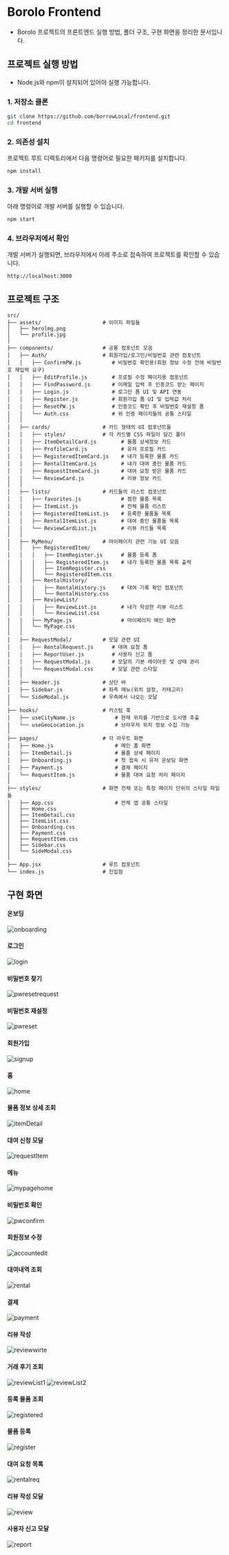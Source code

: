 # Borolo Frontend
- Borolo 프로젝트의 프론트엔드 실행 방법, 폴더 구조, 구현 화면을 정리한 문서입니다.
  
## 프로젝트 실행 방법
- Node.js와 npm이 설치되어 있어야 실행 가능합니다.

### 1. 저장소 클론

```bash
git clone https://github.com/borrowLocal/frontend.git
cd frontend
```

### 2. 의존성 설치
프로젝트 루트 디렉토리에서 다음 명령어로 필요한 패키지를 설치합니다.

```bash
npm install
```

### 3. 개발 서버 실행
아래 명령어로 개발 서버를 실행할 수 있습니다.

```bash
npm start
```

### 4. 브라우저에서 확인
개발 서버가 실행되면, 브라우저에서 아래 주소로 접속하여 프로젝트를 확인할 수 있습니다.

```
http://localhost:3000
```

## 프로젝트 구조 
```
src/
├── assets/                    # 이미지 파일들
│   ├── herolmg.png
│   └── profile.jpg
│
├── components/                # 공통 컴포넌트 모음
│   ├── Auth/                  # 회원가입/로그인/비밀번호 관련 컴포넌트
│   │   ├── ConfirmPW.js          # 비밀번호 확인용(회원 정보 수정 전에 비밀번호 재입력 요구)
│   │   ├── EditProfile.js        # 프로필 수정 페이지용 컴포넌트
│   │   ├── FindPassword.js       # 이메일 입력 후 인증코드 받는 페이지
│   │   ├── Login.js              # 로그인 폼 UI 및 API 연동
│   │   ├── Register.js           # 회원가입 폼 UI 및 입력값 처리
│   │   ├── ResetPW.js            # 인증코드 확인 후 비밀번호 재설정 폼
│   │   └── Auth.css              # 위 인증 페이지들의 공통 스타일
│   │
│   ├── cards/                 # 카드 형태의 UI 컴포넌트들
│   │   ├── styles/            # 각 카드별 CSS 파일이 담긴 폴더
│   │   ├── ItemDetailCard.js        # 물품 상세정보 카드
│   │   ├── ProfileCard.js           # 유저 프로필 카드
│   │   ├── RegisteredItemCard.js    # 내가 등록한 물품 카드
│   │   ├── RentalItemCard.js        # 내가 대여 중인 물품 카드
│   │   ├── RequestItemCard.js       # 대여 요청 받은 물품 카드
│   │   └── ReviewCard.js            # 리뷰 정보 카드
│   │
│   ├── lists/                 # 카드들의 리스트 컴포넌트
│   │   ├── favorites.js             # 찜한 물품 목록
│   │   ├── ItemList.js              # 전체 물품 리스트
│   │   ├── RegisteredItemList.js    # 등록한 물품들 목록
│   │   ├── RentalItemList.js        # 대여 중인 물품들 목록
│   │   └── ReviewCardList.js        # 리뷰 카드들 목록
│   │
│   ├── MyMenu/                # 마이페이지 관련 기능 UI 모음
│   │   ├── RegisteredItem/
│   │   │   ├── ItemRegister.js      # 물품 등록 폼
│   │   │   ├── RegisteredItem.js    # 내가 등록한 물품 목록 출력
│   │   │   ├── ItemRegister.css
│   │   │   └── RegisteredItem.css
│   │   ├── RentalHistory/
│   │   │   ├── RentalHistory.js     # 대여 기록 확인 컴포넌트
│   │   │   └── RentalHistory.css
│   │   ├── ReviewList/
│   │   │   ├── ReviewList.js        # 내가 작성한 리뷰 리스트
│   │   │   └── ReviewList.css
│   │   ├── MyPage.js                # 마이페이지 메인 화면
│   │   └── MyPage.css
│   │
│   ├── RequestModal/          # 모달 관련 UI
│   │   ├── RentalRequest.js      # 대여 요청 폼
│   │   ├── ReportUser.js         # 사용자 신고 폼
│   │   ├── RequestModal.js       # 모달의 기본 레이아웃 및 상태 관리
│   │   └── RequestModal.css      # 모달 관련 스타일
│   │
│   ├── Header.js              # 상단 바
│   ├── Sidebar.js             # 좌측 메뉴(위치 설정, 카테고리)
│   └── SideModal.js           # 우측에서 나오는 모달
│
├── hooks/                     # 커스텀 훅
│   ├── useCityName.js             # 현재 위치를 기반으로 도시명 추출
│   └── useGeoLocation.js          # 브라우저 위치 정보 수집 기능
│
├── pages/                     # 각 라우트 화면
│   ├── Home.js                    # 메인 홈 화면
│   ├── ItemDetail.js              # 물품 상세 페이지
│   ├── Onboarding.js              # 첫 접속 시 유저 온보딩 화면
│   ├── Payment.js                 # 결제 페이지
│   └── RequestItem.js             # 물품 대여 요청 처리 페이지
│
├── styles/                    # 화면 전체 또는 특정 페이지 단위의 스타일 파일들
│   ├── App.css                    # 전체 앱 공통 스타일
│   ├── Home.css  
│   ├── ItemDetail.css  
│   ├── ItemList.css  
│   ├── Onboarding.css       
│   ├── Payment.css        
│   ├── RequestItem.css
│   ├── Sidebar.css
│   └── SideModal.css 
│
├── App.jsx                    # 루트 컴포넌트
└── index.js                   # 진입점
```

## 구현 화면
#### 온보딩
![onboarding](https://github.com/user-attachments/assets/50d9c3a8-09b6-4e8f-bec1-21ba6b3e7195)

#### 로그인
![login](https://github.com/user-attachments/assets/9fe2979d-0cce-4991-9e5e-12c09cd67bc0)

#### 비밀번호 찾기
![pwresetrequest](https://github.com/user-attachments/assets/643e00b2-7544-4a64-b8d3-c86deeb55912)

#### 비밀번호 재설정
![pwreset](https://github.com/user-attachments/assets/9082a676-65ea-443e-b03d-ddbbb1089752)

#### 회원가입
![signup](https://github.com/user-attachments/assets/1db1b9c7-d016-4d53-b2f0-8fb85688f2e8)

#### 홈
![home](https://github.com/user-attachments/assets/abccd31c-79af-4840-a4c4-5ff8bba864fe)

#### 물품 정보 상세 조회
![itemDetail](https://github.com/user-attachments/assets/ddb47c09-98d1-4a96-948e-8b3d58ef6c30)

#### 대여 신청 모달
![requestItem](https://github.com/user-attachments/assets/d56a50cc-b1bb-4cf5-bca0-4ec1af7d679a)


#### 메뉴
![mypagehome](https://github.com/user-attachments/assets/c0c7840b-cf08-46b7-8e7c-f9cc331ed5c3)

#### 비밀번호 확인
![pwconfirm](https://github.com/user-attachments/assets/885778de-99d7-4c59-a98c-e4fad03b8f38)

#### 회원정보 수정
![accountedit](https://github.com/user-attachments/assets/64e7aa8d-b179-4a02-a5d7-7ca326440288)

#### 대여내역 조회
![rental](https://github.com/user-attachments/assets/a062eedc-43e9-4e0b-8807-2ba370268c7d)

#### 결제
![payment](https://github.com/user-attachments/assets/04e1f61e-9279-407e-827d-4ead35caecc9)

#### 리뷰 작성
![reviewwirte](https://github.com/user-attachments/assets/909a8166-c84b-4779-80f9-6e3f07962b51)

#### 거래 후기 조회
![reviewList1](https://github.com/user-attachments/assets/269375e1-4ca7-41fc-9821-de8525dd38fe)
![reviewList2](https://github.com/user-attachments/assets/84e3592f-c5f6-4812-b373-d7680b557e84)

#### 등록 물품 조회
![registered](https://github.com/user-attachments/assets/22791062-64ad-4969-989f-20f5dbbd6fc0)

#### 물품 등록
![register](https://github.com/user-attachments/assets/37b1fe9a-3441-43f2-9dac-aab2a87e35fa)

#### 대여 요청 목록
![rentalreq](https://github.com/user-attachments/assets/57696612-ae86-4d26-8035-586d67173c64)

#### 리뷰 작성 모달
![review](https://github.com/user-attachments/assets/f0084f57-0c69-403f-a1e1-3a44af7f4745)

#### 사용자 신고 모달
![report](https://github.com/user-attachments/assets/e5ce4cd2-1623-4e91-a090-3f1d7a4175da)
